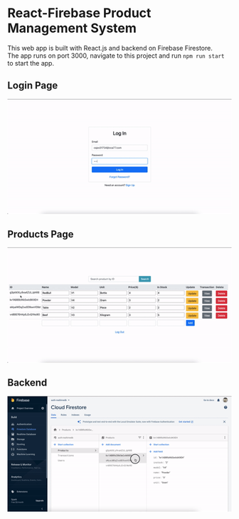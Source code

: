 # React-Firebase Product Management System
This web app is built with React.js and backend on Firebase Firestore.  
The app runs on port 3000, navigate to this project and run `npm run start` to start the app.

## Login Page
![LoginDemo](loginDemo.gif)

## Products Page
![tableDemo](tableDemo.gif)

## Backend
![backendDemo](backendDemo.gif)


